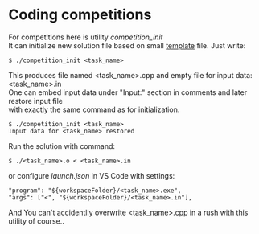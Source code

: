 # Coding competitions

For competitions here is utility *competition_init*  
It can initialize new solution file based on small [template](https://github.com/vSzemkel/CppStuff/blob/master/competition_template.cpp) file. Just write:

`$ ./competition_init <task_name>`

This produces file named <task_name>.cpp and empty file for input data: <task_name>.in  
One can embed input data under "Input:" section in comments and later restore input file  
with exactly the same command as for initialization.

`$ ./competition_init <task_name>`  
`Input data for <task_name> restored`

Run the solution with command:

`$ ./<task_name>.o < <task_name>.in`

or configure *launch.json* in VS Code with settings:

`"program": "${workspaceFolder}/<task_name>.exe",`  
`"args": ["<", "${workspaceFolder}/<task_name>.in"],`

And You can't accidentlly overwrite <task_name>.cpp in a rush with this utility of course..
